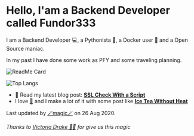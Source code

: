 
# Hello, I'am a Backend Developer called Fundor333

I am a Backend Developer 💻, a Pythonista 🐍, a Docker user 🐋 and a Open Source maniac.

In my past I have done some work as PFY and some traveling planning.

![ReadMe Card](https://github-readme-stats.vercel.app/api?username=fundor333&show_icons=true&theme=nord&count_private=true)


![Top Langs](https://github-readme-stats.vercel.app/api/top-langs/?username=fundor333&theme=nord&count_private=true)
- 📰 Read my latest blog post: **[SSL Check With a Script](https://fundor333.com/post/2020/ssl-check-with-a-script/)**
- I love [🍵](https://digitaltearoom.com/) and I make a lot of it with some post like **[Ice Tea Without Heat](https://digitaltearoom.com/post/2020/ice-tea-without-heat/)**

Last updated by [🪄magic🪄](https://victoria.dev/blog/go-automate-your-github-profile-readme/) on 26 Aug 2020.

*Thanks to [Victoria Drake 🧙‍♀️](https://victoria.dev/blog/go-automate-your-github-profile-readme/) for give us this magic*
